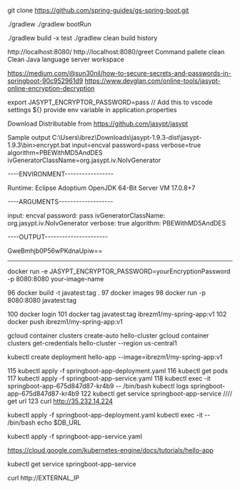  git clone https://github.com/spring-guides/gs-spring-boot.git

./gradlew
./gradlew bootRun

./gradlew build -x test
./gradlew clean build
history

http://localhost:8080/
http://localhost:8080/greet
Command pallete clean
Clean Java language server workspace 

https://medium.com/@sun30nil/how-to-secure-secrets-and-passwords-in-springboot-90c952961d9
https://www.devglan.com/online-tools/jasypt-online-encryption-decryption

export JASYPT_ENCRYPTOR_PASSWORD=pass  // Add this to vscode settings
${} provide env variable in application.properties

Download Distributable from 
https://github.com/jasypt/jasypt

Sample output
C:\Users\ibrez\Downloads\jasypt-1.9.3-dist\jasypt-1.9.3\bin>encrypt.bat input=encval password=pass verbose=true algorithm=PBEWithMD5AndDES ivGeneratorClassName=org.jasypt.iv.NoIvGenerator

----ENVIRONMENT-----------------

Runtime: Eclipse Adoptium OpenJDK 64-Bit Server VM 17.0.8+7



----ARGUMENTS-------------------

input: encval
password: pass
ivGeneratorClassName: org.jasypt.iv.NoIvGenerator
verbose: true
algorithm: PBEWithMD5AndDES



----OUTPUT----------------------

GweBmhjb0P56wPKdnaUpiw==

---------------------

docker run -e JASYPT_ENCRYPTOR_PASSWORD=yourEncryptionPassword -p 8080:8080 your-image-name


   96  docker build -t javatest:tag .
   97  docker images
   98  docker run -p 8080:8080 javatest:tag

 100  docker login
  101  docker tag javatest:tag ibrezm1/my-spring-app:v1
  102  docker push ibrezm1/my-spring-app:v1


gcloud container clusters create-auto hello-cluster
gcloud container clusters get-credentials hello-cluster --region us-central1

kubectl create deployment hello-app --image=ibrezm1/my-spring-app:v1

  115  kubectl apply -f springboot-app-deployment.yaml
  116  kubectl get pods
  117  kubectl apply -f springboot-app-service.yaml
  118  kubectl exec -it springboot-app-675d847d87-kr4b9  -- /bin/bash
  kubectl logs  springboot-app-675d847d87-kr4b9
    122  kubectl get service springboot-app-service  //// get url 
  123  curl http://35.232.14.224


kubectl apply -f springboot-app-deployment.yaml
kubectl exec -it <pod-name> -- /bin/bash
echo $DB_URL


kubectl apply -f springboot-app-service.yaml

https://cloud.google.com/kubernetes-engine/docs/tutorials/hello-app



kubectl get service springboot-app-service


curl http://EXTERNAL_IP

